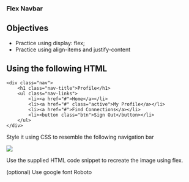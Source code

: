### Flex Navbar
## Objectives
* Practice using display: flex;
* Practice using align-items and justify-content

## Using the following HTML

```
<div class="nav">
    <h1 class="nav-title">Profile</h1>
    <ul class="nav-links">
        <li><a href="#">Home</a></li>
    	<li><a href="#" class="active">My Profile</a></li>
    	<li><a href="#">Find Connections</a></li>
        <li><button class="btn">Sign Out</button></li>
    </ul>
</div>

```
Style it using CSS to resemble the following navigation bar

![](https://s3.us-east-1.amazonaws.com/General_V88/boomyeah2015/codingdojo/curriculum/content/chapter/1615685627__flex-navbar.png)

Use the supplied HTML code snippet to recreate the image using flex.

(optional) Use google font Roboto